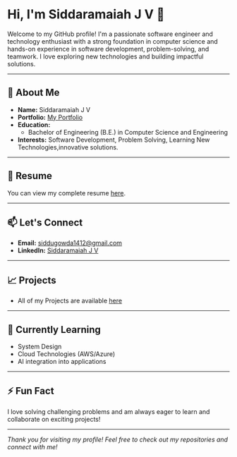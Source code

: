 # Hi, I'm Siddaramaiah J V 👋

Welcome to my GitHub profile!
I'm a passionate software engineer and technology enthusiast with a strong foundation in computer science and hands-on experience in software development, problem-solving, and teamwork. I love exploring new technologies and building impactful solutions.

---

## 💼 About Me

- **Name:** Siddaramaiah J V
- **Portfolio:** [My Portfolio](https://siddaramaiah-j-v.github.io/)
- **Education:**
  - Bachelor of Engineering (B.E.) in Computer Science and Engineering
- **Interests:** Software Development, Problem Solving, Learning New Technologies,innovative solutions.

---

## 📃 Resume

You can view my complete resume [here](https://github.com/siddaramaiah-j-v/siddaramaiah-j-v.github.io/blob/main/siddaramaiah.pdf).

---

## 📫 Let's Connect

- **Email:** [siddugowda1412@gmail.com](mailto:siddugowda1412@gmail.com)
- **LinkedIn:** [Siddaramaiah J V](https://www.linkedin.com/in/siddaramaiah-j-v-65087b205)
  
---

## 📈 Projects

- All of my Projects are available [here](https://github.com/siddaramaiah-j-v/)

---

## 🌱 Currently Learning

- System Design
- Cloud Technologies (AWS/Azure)
- AI integration into applications

---

## ⚡ Fun Fact

I love solving challenging problems and am always eager to learn and collaborate on exciting projects!

---

_Thank you for visiting my profile! Feel free to check out my repositories and connect with me!_
